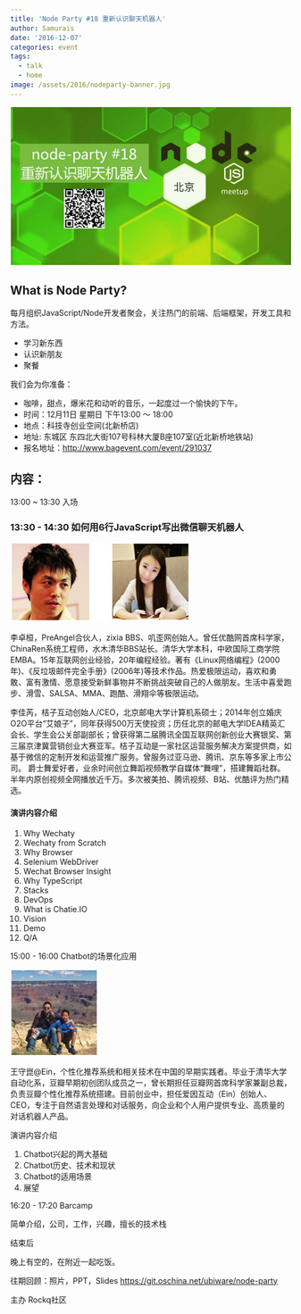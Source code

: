 ```yaml
---
title: 'Node Party #18 重新认识聊天机器人'
author: Samurais
date: '2016-12-07'
categories: event
tags:
  - talk
  - home
image: /assets/2016/nodeparty-banner.jpg
---
```


![Node Party Banner][nodeparty-banner]

## What is Node Party?

每月组织JavaScript/Node开发者聚会，关注热门的前端、后端框架，开发工具和方法。

* 学习新东西
* 认识新朋友
* 聚餐

我们会为你准备：

* 咖啡，甜点，爆米花和动听的音乐，一起度过一个愉快的下午。
* 时间：12月11日 星期日 下午13:00 ～ 18:00
* 地点：科技寺创业空间(北新桥店)
* 地址: 东城区 东四北大街107号科林大厦B座107室(近北新桥地铁站)
* 报名地址：<http://www.bagevent.com/event/291037>

## 内容：

13:00 ~ 13:30 入场

### 13:30 - 14:30 如何用6行JavaScript写出微信聊天机器人

![李卓桓，李佳芮][nodeparty-speaker]

<!--more-->

李卓桓，PreAngel合伙人，zixia BBS、叽歪网创始人。曾任优酷网首席科学家，ChinaRen系统工程师，水木清华BBS站长。清华大学本科，中欧国际工商学院EMBA。15年互联网创业经验，20年编程经验。著有《Linux网络编程》(2000年)、《反垃圾邮件完全手册》(2006年)等技术作品。热爱极限运动，喜欢和勇敢、富有激情、愿意接受新鲜事物并不断挑战突破自己的人做朋友。生活中喜爱跑步、滑雪、SALSA、MMA、跑酷、滑翔伞等极限运动。

李佳芮，桔子互动创始人/CEO，北京邮电大学计算机系硕士；2014年创立婚庆O2O平台“艾娘子”，同年获得500万天使投资；历任北京的邮电大学IDEA精英汇会长、学生会公关部副部长；曾获得第二届腾讯全国互联网创新创业大赛银奖、第三届京津冀营销创业大赛亚军。桔子互动是一家社区运营服务解决方案提供商，如基于微信的定制开发和运营推广服务。曾服务过亚马逊、腾讯、京东等多家上市公司。 爵士舞爱好者，业余时间创立舞蹈视频教学自媒体“舞哩”，搭建舞蹈社群。半年内原创视频全网播放近千万。多次被美拍、腾讯视频、B站、优酷评为热门精选。

#### 演讲内容介绍

1. Why Wechaty
1. Wechaty from Scratch
1. Why Browser
1. Selenium WebDriver
1. Wechat Browser Insight
1. Why TypeScript
1. Stacks
1. DevOps
1. What is Chatie.IO
1. Vision
1. Demo
1. Q/A

15:00 - 16:00 Chatbot的场景化应用

![王守崑][nodeparty-speaker2]

王守崑@Ein，个性化推荐系统和相关技术在中国的早期实践者。毕业于清华大学自动化系，豆瓣早期初创团队成员之一，曾长期担任豆瓣网首席科学家兼副总裁，负责豆瓣个性化推荐系统搭建。目前创业中，担任爱因互动（Ein）创始人、CEO，专注于自然语言处理和对话服务，向企业和个人用户提供专业、高质量的对话机器人产品。

演讲内容介绍

1. Chatbot兴起的两大基础
1. Chatbot历史、技术和现状
1. Chatbot的适用场景
1. 展望

16:20 - 17:20 Barcamp

简单介绍，公司，工作，兴趣，擅长的技术栈

结束后

晚上有空的，在附近一起吃饭。

往期回顾：照片，PPT，Slides <https://git.oschina.net/ubiware/node-party>

主办
Rockq社区

[nodeparty-banner]: /assets/2016/nodeparty-banner.jpg
[nodeparty-speaker]: /assets/2016/nodeparty-speaker.jpg
[nodeparty-speaker2]: /assets/2016/nodeparty-speaker2.jpg
